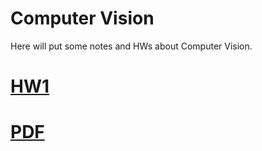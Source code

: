 # Computer Vision

Here will put some notes and HWs about Computer Vision.

# [HW1](./HW1)

# [PDF](https://mailntustedutw-my.sharepoint.com/:f:/g/personal/m11107309_ms_ntust_edu_tw/EtcOf2r-VR9Aj8uKVtT6pPAB2IkfIjCUSM4qKn7-L-q1wg?e=5b2JbD)
